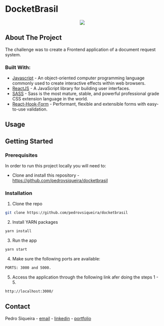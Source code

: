 # DocketBrasil

<div align="center">
  <img src="![image](https://user-images.githubusercontent.com/49031534/122860030-5af7b080-d2f3-11eb-8994-cfb9a450cbbe.png)" />
</div>

## About The Project

The challenge was to create a Frontend application of a document request system.

### Built With:

- [Javascript](https://www.javascript.com/) - An object-oriented computer programming language commonly used to create interactive effects within web browsers.
- [ReactJS](https://pt-br.reactjs.org/) - A JavaScript library for building user interfaces.
- [SASS](https://sass-lang.com/) - Sass is the most mature, stable, and powerful professional grade CSS extension language in the world.
- [React-Hook-Form](https://react-hook-form.com/) - Performant, flexible and extensible forms with easy-to-use validation.

<!-- USAGE EXAMPLES -->

## Usage

<!-- GETTING STARTED -->

## Getting Started

<!-- PLACEHOLDER FOR PROJECT OVERVIEW -->

### Prerequisites

In order to run this project locally you will need to:

- Clone and install this repository - https://github.com/pedrovsiqueira/docketbrasil

### Installation

1. Clone the repo

```sh
git clone https://github.com/pedrovsiqueira/docketbrasil
```

2. Install YARN packages

```sh
yarn install
```

3. Run the app

```sh
yarn start
```

4. Make sure the following ports are available:

```sh
PORTS: 3000 and 5000.
```

5. Access the application through the following link afer doing the steps 1 - 5.

```sh
http://localhost:3000/
```

<!-- CONTACT -->

## Contact

Pedro Siqueira - [email](mailto:pedro.v.siqueira@gmail.com) - [linkedin](https://www.linkedin.com/in/pedrovsiqueira/) - [portfolio](http://pedrosiqueira.com.br/)
